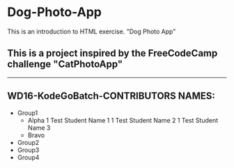 # Dog-Photo-App
This is an introduction to HTML exercise. "Dog Photo App"

## This is a project inspired by the FreeCodeCamp challenge "CatPhotoApp"

---
## WD16-KodeGoBatch-CONTRIBUTORS NAMES:
* Group1
  * Alpha
    1 Test Student Name 1
    1 Test Student Name 2
    1 Test Student Name 3
  * Bravo
* Group2
* Group3
* Group4
